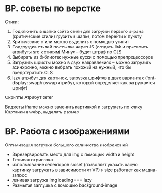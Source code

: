 # BP. советы по верстке

Стили:

1. Подключить в шапке сайта стили для загрузки первого экрана (критические стили) грузить в шапке, потом перейти к пункту
2. Критические стили можно выделить с помощью утилит
3. Подгруздка стилей по ссылке через JS (создать link и присвоить атрибуты src к стилям) Минус – будет штраф по CLS
4. Выбирать из библиотек нужные куски с помощью препроцессоров
5. Загрузить шрифты можно в двух направлениях – можно загрузить асинхронно, можно выбрать похожий на нужный, что бы предотвратить CLS
6. lazy атрибут для картинок, загрузка шрифтов в двух вариантах (font-display: swap/noswap атрибут, который определяет как загружается шрифт)

Скрипты
Атрибут defer

Виджеты
iframe можно заменить картинкой и загружать по клику
Картинки в webp, выделять размер

# BP. Работа с изображениями

Оптимизация загрузки большого количества изображений

- Зарезервировать место для img с помощью width и height
- Ленивая отрисовка
- использование селекторов srcset (позволяет указать какую картинку загружать в зависимости от VP) и size работает как медиа-запрос
- ленивая загрузка img loading === lazy
- Размытая заглушка с помощью background-image
